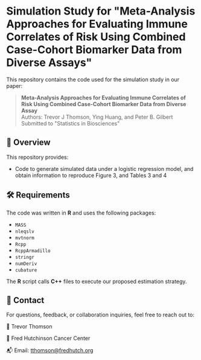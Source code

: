 # Simulation Study for "Meta-Analysis Approaches for Evaluating Immune Correlates of Risk Using Combined Case-Cohort Biomarker Data from Diverse Assays"

This repository contains the code used for the simulation study in our paper:

> **Meta-Analysis Approaches for Evaluating Immune Correlates of Risk Using Combined Case-Cohort Biomarker Data from Diverse Assay**  
> Authors: Trevor J Thomson, Ying Huang, and Peter B. Gilbert  
> Submitted to "Statistics in Biosciences"

## 📌 Overview
This repository provides:
- Code to generate simulated data under a logistic regression model, and obtain information to reproduce Figure 3, and Tables 3 and 4

## 🛠️ Requirements
The code was written in **R** and uses the following packages:
- `MASS`
- `nleqslv`
- `mvtnorm`
- `Rcpp`
- `RcppArmadillo`
- `stringr`
- `numDeriv`
- `cubature`

The **R** script calls **C++** files to execute our proposed estimation strategy.

## 📧 Contact
For questions, feedback, or collaboration inquiries, feel free to reach out to:

👤 Trevor Thomson

📍 Fred Hutchinson Cancer Center

📬 Email: tthomson@fredhutch.org
